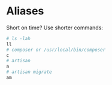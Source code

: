 # Aliases

Short on time? Use shorter commands:

```bash
# ls -lah
ll
# composer or /usr/local/bin/composer
c
# artisan
a
# artisan migrate
am
```

